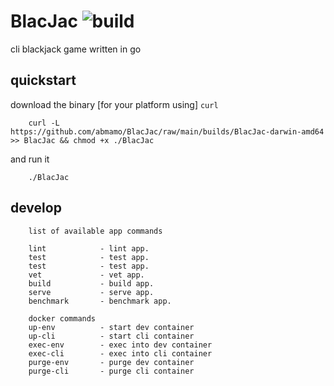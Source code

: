 # BlacJac ![build](https://github.com/abmamo/BlacJac/workflows/build/badge.svg?branch=main)
cli blackjack game written in go

## quickstart
download the binary [for your platform using] `curl`
```
    curl -L  https://github.com/abmamo/BlacJac/raw/main/builds/BlacJac-darwin-amd64 >> BlacJac && chmod +x ./BlacJac
```
and run it
```
    ./BlacJac
```

## develop
```
    list of available app commands

    lint            - lint app.
    test            - test app.
    test            - test app.
    vet             - vet app.
    build           - build app.
    serve           - serve app.
    benchmark       - benchmark app.

    docker commands
    up-env          - start dev container
    up-cli          - start cli container
    exec-env        - exec into dev container
    exec-cli        - exec into cli container
    purge-env       - purge dev container
    purge-cli       - purge cli container
```

